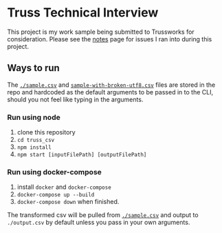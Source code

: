 # Truss Technical Interview

This project is my work sample being submitted to Trussworks for consideration. Please see the [notes](./docs/workingNotes.md) page for issues I ran into during this project.

## Ways to run

The [`./sample.csv`](./sample.csv) and [`sample-with-broken-utf8.csv`](./sample-with-broken-utf8.csv) files are stored in the repo and hardcoded as the default arguments to be passed in to the CLI, should you not feel like typing in the arguments.

### Run using node
1. clone this repository
2. `cd truss_csv`
3. `npm install`
4. `npm start [inputFilePath] [outputFilePath]`

### Run using docker-compose
1. install `docker` and `docker-compose`
2. `docker-compose up --build`
3. `docker-compose down` when finished.

The transformed csv will be pulled from [`./sample.csv`](./sample.csv) and output to `./output.csv` by default unless you pass in your own arguments.
